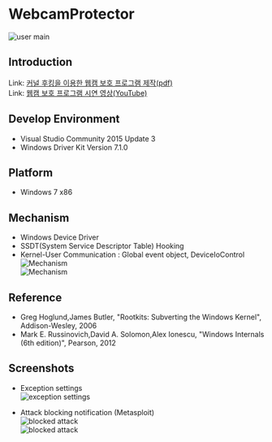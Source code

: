 # WebcamProtector
![user main](https://github.com/clavis0x/WebcamProtector/blob/master/screenshot/1.png)
## Introduction
Link: [커널 후킹을 이용한 웹캠 보호 프로그램 제작(pdf)](http://clavis.mireene.com/projects/WebcamProtector.pdf)  
Link: [웹캠 보호 프로그램 시연 영상(YouTube)](https://youtu.be/6D1KwnWJFUE)

## Develop Environment
* Visual Studio Community 2015 Update 3
* Windows Driver Kit Version 7.1.0

## Platform
* Windows 7 x86

## Mechanism
* Windows Device Driver
* SSDT(System Service Descriptor Table) Hooking
* Kernel-User Communication : Global event object, DeviceIoControl    
![Mechanism](https://github.com/clavis0x/WebcamProtector/blob/master/screenshot/5.png)    
![Mechanism](https://github.com/clavis0x/WebcamProtector/blob/master/screenshot/6.png)

## Reference
* Greg Hoglund,James Butler, "Rootkits: Subverting the Windows Kernel", Addison-Wesley, 2006
* Mark E. Russinovich,David A. Solomon,Alex Ionescu, "Windows Internals (6th edition)", Pearson, 2012

## Screenshots
- Exception settings  
![exception settings](https://github.com/clavis0x/WebcamProtector/blob/master/screenshot/2.png)  

- Attack blocking notification (Metasploit)  
![blocked attack](https://github.com/clavis0x/WebcamProtector/blob/master/screenshot/3.png)  
![blocked attack](https://github.com/clavis0x/WebcamProtector/blob/master/screenshot/4.png)
